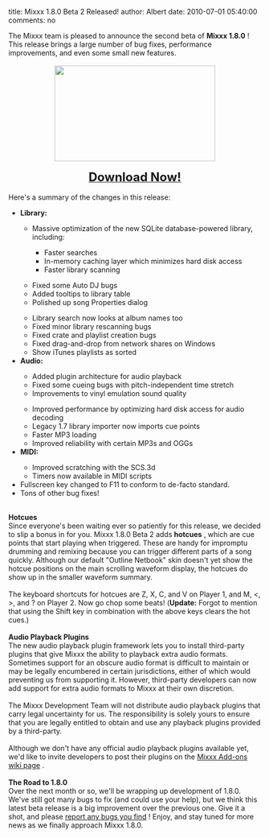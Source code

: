 title: Mixxx 1.8.0 Beta 2 Released!
author: Albert
date: 2010-07-01 05:40:00
comments: no

<div>The Mixxx team is pleased to announce the second beta of <b>Mixxx 1.8.0</b>
! This release brings a large number of bug fixes, performance improvements, and even some small new features.<br />
<br />
<div class="separator" style="clear: both; text-align: center;"><a href="{static}/images/news/Screenshot-Mixxx-1.8.0-beta2.png" imageanchor="1" style="margin-left: 1em; margin-right: 1em;"><img border="0" src="{static}/images/news/Screenshot-Mixxx-1.8.0-beta2.png" height="190" width="320" />
</a>
</div>
</div>
<div><br />
</div>
<div style="text-align: center;"><b><a href="http://www.mixxx.org/download/#beta"><span class="Apple-style-span" style="font-size: x-large;">Download Now!</span>
</a>
</b>
</div>
<div><br />
</div>
Here's a summary of the changes in this release:<br />
<ul><li><b>Library:</b>
</li>
<ul><li>Massive optimization of the new SQLite database-powered library, including:</li>
<div style="margin-bottom: 0px; margin-left: 0px; margin-right: 0px; margin-top: 0px;"></div>
<ul><li>Faster searches</li>
<li>In-memory caching layer which minimizes hard disk access</li>
<li>Faster library scanning</li>
</ul>
</ul>
<ul><li>Fixed some Auto DJ bugs</li>
<li>Added tooltips to library table</li>
<li>Polished up song Properties dialog</li>
</ul>
<ul><li>Library search now looks at album names too</li>
<li>Fixed minor library rescanning bugs</li>
<li>Fixed <a href="file:///home/alb/Desktop/Screenshot-Mixxx%201.8.0~beta2.png"></a>
crate and playlist creation bugs</li>
<li>Fixed drag-and-drop from network shares on Windows</li>
<li>Show iTunes playlists as sorted</li>
</ul>
<li><b>Audio:</b>
</li>
<ul><li>Added plugin architecture for audio playback</li>
<li>Fixed some cueing bugs with pitch-independent time stretch</li>
<li>Improvements to vinyl emulation sound quality</li>
</ul>
<ul><li>Improved performance by optimizing hard disk access for audio decoding</li>
<li>Legacy 1.7 library importer now imports cue points</li>
<li>Faster MP3 loading</li>
<li>Improved reliability with certain MP3s and OGGs</li>
</ul>
<li><b>MIDI:</b>
</li>
<ul><li>Improved scratching with the SCS.3d</li>
<li>Timers now available in MIDI scripts</li>
</ul>
<li>Fullscreen key changed to F11 to conform to de-facto standard.</li>
<li>Tons of other bug fixes!</li>
</ul>
<div><br />
</div>
<div><b>Hotcues</b>
<br />
Since everyone's been waiting ever so patiently for this release, we decided to slip a bonus in for you. Mixxx 1.8.0 Beta 2 adds <b>hotcues</b>
, which are cue points that start playing when triggered. These are handy for impromptu drumming and remixing because you can trigger different parts of a song quickly. Although our default "Outline Netbook" skin doesn't yet show the hotcue positions on the main scrolling waveform display, the hotcues do show up in the smaller waveform summary.<br />
<br />
The keyboard shortcuts for hotcues are Z, X, C, and V on Player 1, and M, &lt;, &gt;, and ? on Player 2. Now go chop some beats!  (<b>Update:</b>
 Forgot to mention that using the Shift key in combination with the above keys clears the hot cues.)<br />
<br />
</div>
<div><b>Audio Playback Plugins</b>
<br />
The new audio playback plugin framework lets you to install third-party plugins that give Mixxx the ability to playback extra audio formats. Sometimes support for an obscure audio format is difficult to maintain or may be legally encumbered in certain jurisdictions, either of which would preventing us from supporting it. However, third-party developers can now add support for extra audio formats to Mixxx at their own discretion.<br />
<br />
The Mixxx Development Team will not distribute audio playback plugins that carry legal uncertainty for us. The responsibility is solely yours to ensure that you are legally entitled to obtain and use any playback plugins provided by a third-party.<br />
<br />
Although we don't have any official audio playback plugins available yet, we'd like to invite developers to post their plugins on the <a href="https://github.com/mixxxdj/mixxx/wiki/add-ons">Mixxx Add-ons wiki page</a>
.<br />
<br />
<b>The Road to 1.8.0</b>
<br />
Over the next month or so, we'll be wrapping up development of 1.8.0. We've still got many bugs to fix (and could use your help), but we think this latest beta release is a big improvement over the previous one. Give it a shot, and please <a href="https://bugs.launchpad.net/mixxx/+filebug">report any bugs you find</a>
! Enjoy, and stay tuned for more news as we finally approach Mixxx 1.8.0.</div>
